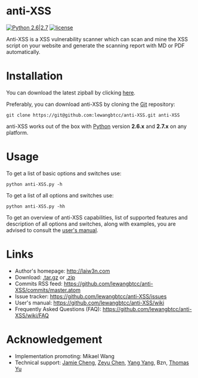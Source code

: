 # anti-XSS

[![Python 2.6|2.7](https://img.shields.io/badge/python-2.6|2.7-yellow.svg)](https://www.python.org/)
[![license](http://img.shields.io/badge/license-MIT-red.svg?style=flat)](https://raw.githubusercontent.com/jmoiron/jigo/master/LICENSE)

Anti-XSS is a XSS vulnerability scanner which can scan and mine the XSS script on your website and generate the scanning report with MD or PDF automatically.

# Installation

You can download the latest zipball by clicking [here](https://github.com/lewangbtcc/anti-XSS/archive/master.zip).

Preferably, you can download anti-XSS by cloning the [Git](https://github.com/lewangbtcc/anti-XSS) repository:

    git clone https://git@github.com:lewangbtcc/anti-XSS.git anti-XSS

anti-XSS works out of the box with [Python](http://www.python.org/download/) version **2.6.x** and **2.7.x** on any platform.

# Usage

To get a list of basic options and switches use:

    python anti-XSS.py -h

To get a list of all options and switches use:

    python anti-XSS.py -hh

To get an overview of anti-XSS capabilities, list of supported features and description of all options and switches, along with examples, you are advised to consult the [user's manual](https://github.com/lewangbtcc/anti-XSS/wiki).

# Links

* Author's homepage: http://laiw3n.com
* Download: [.tar.gz](https://github.com/lewangbtcc/anti-XSS/tarball/master) or [.zip](https://github.com/lewangbtcc/anti-XSS/zipball/master)
* Commits RSS feed: https://github.com/lewangbtcc/anti-XSS/commits/master.atom
* Issue tracker: https://github.com/lewangbtcc/anti-XSS/issues
* User's manual: https://github.com/lewangbtcc/anti-XSS/wiki
* Frequently Asked Questions (FAQ): https://github.com/lewangbtcc/anti-XSS/wiki/FAQ

# Acknowledgement

* Implementation promoting: Mikael Wang
* Technical support: [Jamie Cheng](https://github.com/starit), [Zeyu Chen](https://github.com/xinyifly), [Yang Yang](https://github.com/reliveyy), Bzn, [Thomas Yu](https://github.com/wenqingyu)
